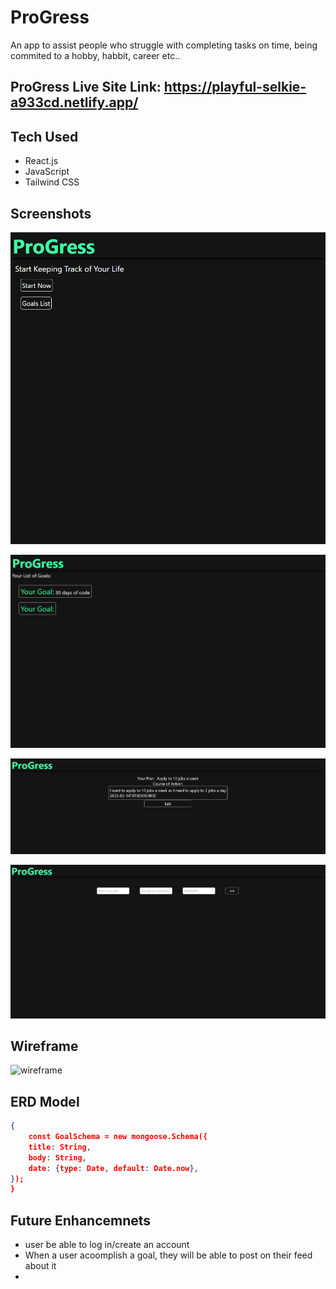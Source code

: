 # ProGress
An app to assist people who struggle with completing tasks on time, being commited to a hobby, habbit, career etc..




## ProGress Live Site Link: https://playful-selkie-a933cd.netlify.app/

## Tech Used
- React.js
- JavaScript
- Tailwind CSS

## Screenshots

![Home Page](images/progress%20hameepage.PNG)

![goal list](images/view%20list%20of%20goals.PNG)

![goal view](images/goal%20view%20course%20of%20action.PNG)

![add goal](images/addgoal%20page.PNG)




## Wireframe
![wireframe](images/pregress%20wireframe.PNG)

## ERD Model
```json
{
    const GoalSchema = new mongoose.Schema({
    title: String,
    body: String,
    date: {type: Date, default: Date.now},
});
}
```

## Future Enhancemnets
- user be able to log in/create an account
- When a user acoomplish a goal, they will be able to post on their feed about it
- 


